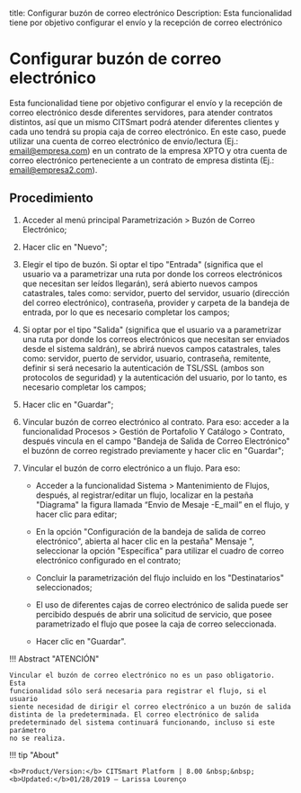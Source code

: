 title:  Configurar buzón de correo electrónico 
Description: Esta funcionalidad tiene por objetivo configurar el envío y la recepción de correo electrónico
# Configurar buzón de correo electrónico

Esta funcionalidad tiene por objetivo configurar el envío y la recepción de correo electrónico desde diferentes servidores, para atender contratos distintos, así que un mismo CITSmart podrá atender diferentes clientes y cada uno tendrá su propia caja de correo electrónico. En este caso, puede utilizar una cuenta de correo electrónico de envío/lectura (Ej.: email@empresa.com) en un contrato de la empresa XPTO y otra cuenta de correo electrónico perteneciente a un contrato de empresa distinta (Ej.: email@empresa2.com).

Procedimiento
-------------

1.  Acceder al menú principal Parametrización \> Buzón de Correo Electrónico;

2.  Hacer clic en "Nuevo";

3.  Elegir el tipo de buzón. Si optar el tipo "Entrada" (significa que el
    usuario va a parametrizar una ruta por donde los correos electrónicos que
    necesitan ser leídos llegarán), será abierto nuevos campos catastrales,
    tales como: servidor, puerto del servidor, usuario (dirección del correo
    electrónico), contraseña, provider y carpeta de la bandeja de entrada, por
    lo que es necesario completar los campos;

4.  Si optar por el tipo "Salida" (significa que el usuario va a parametrizar
    una ruta por donde los correos electrónicos que necesitan ser enviados desde
    el sistema saldrán), se abrirá nuevos campos catastrales, tales como:
    servidor, puerto de servidor, usuario, contraseña, remitente, definir si
    será necesario la autenticación de TSL/SSL (ambos son protocolos de
    seguridad) y la autenticación del usuario, por lo tanto, es necesario
    completar los campos;

5.  Hacer clic en "Guardar";

6.  Vincular buzón de correo electrónico al contrato. Para eso: acceder a la
    funcionalidad Procesos \> Gestión de Portafolio Y Catálogo \> Contrato,
    después vincula en el campo "Bandeja de Salida de Correo Electrónico" el
    buzónn de correo registrado previamente y hacer clic en "Guardar";

7.  Vincular el buzón de corro electrónico a un flujo. Para eso:

    -   Acceder a la funcionalidad Sistema \> Mantenimiento de Flujos, después,
        al registrar/editar un flujo, localizar en la pestaña "Diagrama"
        la figura llamada “Envio de Mesaje -E_mail” en el flujo, y hacer clic
        para editar;

    -   En la opción "Configuración de la bandeja de salida de correo
        electrónico", abierta al hacer clic en la pestaña" Mensaje ",
        seleccionar la opción "Específica" para utilizar el cuadro de correo
        electrónico configurado en el contrato;

    -   Concluir la parametrización del flujo incluido en los "Destinatarios"
        seleccionados;

    -   El uso de diferentes cajas de correo electrónico de salida puede ser
        percibido después de abrir una solicitud de servicio, que posee
        parametrizado el flujo que posee la caja de correo seleccionada.

    -   Hacer clic en "Guardar".

!!! Abstract "ATENCIÓN"

    Vincular el buzón de correo electrónico no es un paso obligatorio. Esta
    funcionalidad sólo será necesaria para registrar el flujo, si el usuario
    siente necesidad de dirigir el correo electrónico a un buzón de salida
    distinta de la predeterminada. El correo electrónico de salida
    predeterminado del sistema continuará funcionando, incluso si este parámetro
    no se realiza.
    
!!! tip "About"

    <b>Product/Version:</b> CITSmart Platform | 8.00 &nbsp;&nbsp;
    <b>Updated:</b>01/28/2019 – Larissa Lourenço



